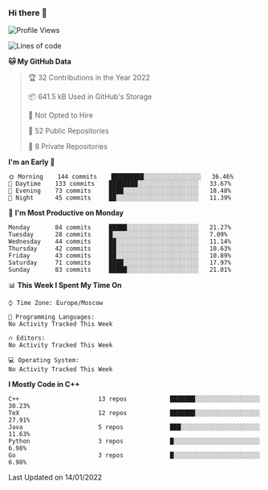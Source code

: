 ### Hi there 👋

<!--
**SemenMartynov/SemenMartynov** is a ✨ _special_ ✨ repository because its `README.md` (this file) appears on your GitHub profile.

Here are some ideas to get you started:

- 🔭 I’m currently working on ...
- 🌱 I’m currently learning ...
- 👯 I’m looking to collaborate on ...
- 🤔 I’m looking for help with ...
- 💬 Ask me about ...
- 📫 How to reach me: ...
- 😄 Pronouns: ...
- ⚡ Fun fact: ...
-->

<!--START_SECTION:waka-->
![Profile Views](http://img.shields.io/badge/Profile%20Views-2-blue)

![Lines of code](https://img.shields.io/badge/From%20Hello%20World%20I%27ve%20Written-2%20Million%20lines%20of%20code-blue)

**🐱 My GitHub Data** 

> 🏆 32 Contributions in the Year 2022
 > 
> 📦 641.5 kB Used in GitHub's Storage 
 > 
> 🚫 Not Opted to Hire
 > 
> 📜 52 Public Repositories 
 > 
> 🔑 8 Private Repositories  
 > 
**I'm an Early 🐤** 

```text
🌞 Morning    144 commits    █████████░░░░░░░░░░░░░░░░   36.46% 
🌆 Daytime    133 commits    ████████░░░░░░░░░░░░░░░░░   33.67% 
🌃 Evening    73 commits     ████░░░░░░░░░░░░░░░░░░░░░   18.48% 
🌙 Night      45 commits     ██░░░░░░░░░░░░░░░░░░░░░░░   11.39%

```
📅 **I'm Most Productive on Monday** 

```text
Monday       84 commits     █████░░░░░░░░░░░░░░░░░░░░   21.27% 
Tuesday      28 commits     █░░░░░░░░░░░░░░░░░░░░░░░░   7.09% 
Wednesday    44 commits     ██░░░░░░░░░░░░░░░░░░░░░░░   11.14% 
Thursday     42 commits     ██░░░░░░░░░░░░░░░░░░░░░░░   10.63% 
Friday       43 commits     ██░░░░░░░░░░░░░░░░░░░░░░░   10.89% 
Saturday     71 commits     ████░░░░░░░░░░░░░░░░░░░░░   17.97% 
Sunday       83 commits     █████░░░░░░░░░░░░░░░░░░░░   21.01%

```


📊 **This Week I Spent My Time On** 

```text
⌚︎ Time Zone: Europe/Moscow

💬 Programming Languages: 
No Activity Tracked This Week

🔥 Editors: 
No Activity Tracked This Week

💻 Operating System: 
No Activity Tracked This Week

```

**I Mostly Code in C++** 

```text
C++                      13 repos            ███████░░░░░░░░░░░░░░░░░░   30.23% 
TeX                      12 repos            ███████░░░░░░░░░░░░░░░░░░   27.91% 
Java                     5 repos             ███░░░░░░░░░░░░░░░░░░░░░░   11.63% 
Python                   3 repos             █░░░░░░░░░░░░░░░░░░░░░░░░   6.98% 
Go                       3 repos             █░░░░░░░░░░░░░░░░░░░░░░░░   6.98%

```



 Last Updated on 14/01/2022
<!--END_SECTION:waka-->